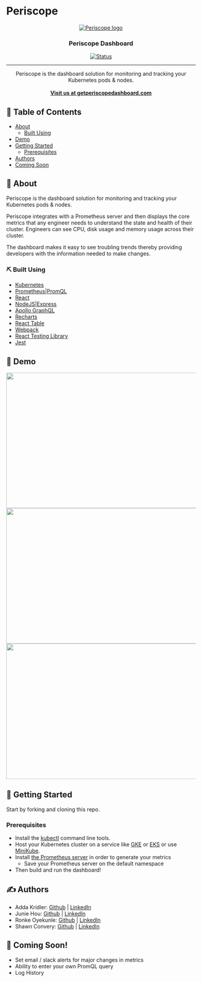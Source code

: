 # Periscope

<p align="center">
  <a href="getperiscopedashboard.com">
 <img src="https://github.com/oslabs-beta/Periscope/raw/dev/dashboard/client/assets/periscopeLogo.png" alt="Periscope logo"></a>
</p>

<h3 align="center">Periscope Dashboard</h3>

<div align="center">

  [![Status](https://img.shields.io/badge/status-active-success.svg)]() 

</div>

---

<p align="center"> Periscope is the dashboard solution for monitoring and tracking your Kubernetes pods & nodes.
    <br> 
    <br>
  <a href="http://getperiscopedashboard.com/"><strong>Visit us at getperiscopedashboard.com</strong></a>
</p>



## 📝 Table of Contents
- [About](#about)
   - [Built Using](#built_using)
- [Demo](#demo)
- [Getting Started](#getting_started)
   - [Prerequisites](#prerequisites)
- [Authors](#authors)
- [Coming Soon](#coming_soon)

## 🧐 About <a name = "about"></a>
<p> Periscope is the dashboard solution for monitoring and tracking your Kubernetes pods & nodes. </p>

<p> Periscope integrates with a Prometheus server and then displays the core metrics that any engineer needs to understand the state and health of their cluster. 
Engineers can see CPU, disk usage and memory usage across their cluster. </p>

<p> The dashboard makes it easy to see troubling trends thereby providing developers with the information needed to make changes. </p>

### ⛏️ Built Using <a name = "built_using"></a>
- [Kubernetes](https://www.kubernetes.dev/)
- [Prometheus|PromQL](https://prometheus.io/)
- [React](https://reactjs.org)
- [NodeJS|Express](https://expressjs.com/)
- [Apollo GraphQL](https://www.apollographql.com/)
- [Recharts](https://recharts.org/en-US/)
- [React Table](https://react-table.tanstack.com/)
- [Webpack](https://webpack.js.org/)
- [React Testing Library](https://testing-library.com/docs/react-testing-library/)
- [Jest](https://jestjs.io/)



## 🎥 Demo <a name = "demo"></a>

<img width=600 height=360 src= "https://i.imgur.com/oN7BDIf.gif">
<img width=600 height=360 src= "https://i.imgur.com/mu9qrZM.gif">
<img width=600 height=360 src= "https://i.imgur.com/rayJYet.gif">


## 🏁 Getting Started <a name = "getting_started"></a>
Start by forking and cloning this repo. 

### Prerequisites <a name = "prerequisites"></a>
- Install the [kubectl](https://kubernetes.io/docs/tasks/tools) command line tools.
- Host your Kubernetes cluster on a service like [GKE](https://cloud.google.com/kubernetes-engine) or [EKS](https://aws.amazon.com/eks/) or use [MiniKube](https://minikube.sigs.k8s.io/docs/start).
- Install [the Prometheus server](https://prometheus-operator.dev/docs/prologue/quick-start/) in order to generate your metrics
  - Save your Prometheus server on the default namespace
- Then build and run the dashboard! 

## ✍️ Authors <a name = "authors"></a>
- Adda Kridler: [Github](https://github.com/addakridler) | [LinkedIn](https://www.linkedin.com/in/adda-kridler-23028887/)
- Junie Hou: [Github](https://github.com/selilac) | [LinkedIn](https://www.linkedin.com/in/juniehou/)
- Ronke Oyekunle: [Github](https://github.com/ronke11) | [LinkedIn](https://www.linkedin.com/in/royekunle)
- Shawn Convery: [Github](https://github.com/smconvery) | [LinkedIn](https://www.linkedin.com/in/shawn-convery-459b79167/)

## 🎉 Coming Soon! <a name = "coming_soon"></a>
- Set email / slack alerts for major changes in metrics
- Ability to enter your own PromQL query 
- Log History
